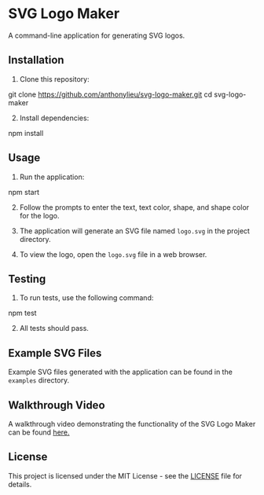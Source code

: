 # SVG Logo Maker

A command-line application for generating SVG logos.

## Installation

1. Clone this repository:

git clone https://github.com/anthonylieu/svg-logo-maker.git
cd svg-logo-maker

2. Install dependencies:

npm install

## Usage

1. Run the application:

npm start

2. Follow the prompts to enter the text, text color, shape, and shape color for the logo.

3. The application will generate an SVG file named `logo.svg` in the project directory.

4. To view the logo, open the `logo.svg` file in a web browser.

## Testing

1. To run tests, use the following command:

npm test

2. All tests should pass.

## Example SVG Files

Example SVG files generated with the application can be found in the `examples` directory.

## Walkthrough Video

A walkthrough video demonstrating the functionality of the SVG Logo Maker can be found [here.](https://drive.google.com/file/d/1l0vFPiYv6qZCRC9oUPEUcQMoecJLpvlf/view)

## License

This project is licensed under the MIT License - see the [LICENSE](https://opensource.org/licenses/MIT) file for details.

